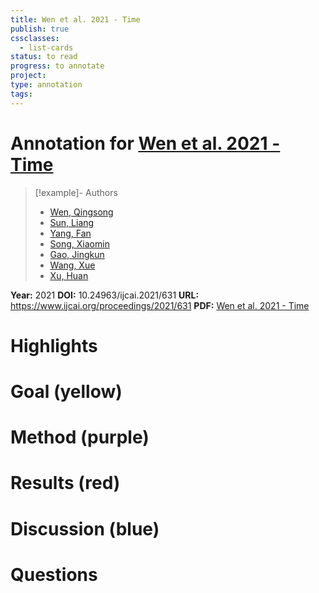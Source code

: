 ```yaml
---
title: Wen et al. 2021 - Time
publish: true
cssclasses:
  - list-cards
status: to read
progress: to annotate
project:
type: annotation
tags:
---
```

# Annotation for [Wen et al. 2021 - Time](Papers/References/Wen%20et%20al.%202021%20-%20Time)

> [!example]- Authors
> - [Wen, Qingsong](Papers/People/Wen%20Qingsong)
> - [Sun, Liang](Papers/People/Sun%20Liang)
> - [Yang, Fan](Papers/People/Yang%20Fan)
> - [Song, Xiaomin](Papers/People/Song%20Xiaomin)
> - [Gao, Jingkun](Papers/People/Gao%20Jingkun)
> - [Wang, Xue](Papers/People/Wang%20Xue)
> - [Xu, Huan](Papers/People/Xu%20Huan)

**Year:** 2021
**DOI:** 10.24963/ijcai.2021/631
**URL:** https://www.ijcai.org/proceedings/2021/631
**PDF:** [Wen et al. 2021 - Time](Papers/PDFs/Wen%20et%20al.%202021%20-%20Time%20Series%20Data%20Augmentation%20for%20Deep%20Learning%20A%20Survey.pdf)

# Highlights


# Goal (yellow)


# Method (purple)


# Results (red)


# Discussion (blue)


# Questions


